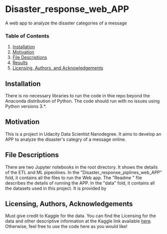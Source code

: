 # Disaster_response_web_APP
A web app to analyze the disaster categories of a message

### Table of Contents
1. [Installation](#installation)
2. [Motivation](#motivation)
3. [File Descriptions](#files)
4. [Results](#results)
5. [Licensing, Authors, and Acknowledgements](#licensing)


## Installation <a name="installation"></a>

There is no necessary libraries to run the code in thie repo beyond the Anaconda distribution of Python.  The code should run with no issues using Python versions 3.*.


## Motivation

This is a project in Udacity Data Scientist Nanodegree. It aims to develop an APP to analyze the disaster's categry of a message online.

## File Descriptions <a name="files"></a>

There are two Jupyter notebooks in the root directory. It shows the details of the ETL and ML pipeolines.
In the "Disaster_response_piplines_web_APP" fold, it contains all the files to run the Web app. The "Readme " file describes the details of running the APP.
In the "data" fold, it contains all the datasets used in this project. It is provided by 


## Licensing, Authors, Acknowledgements<a name="licensing"></a>

Must give credit to Kaggle for the data.  You can find the Licensing for the data and other descriptive information at the Kaggle link available [here](https://www.kaggle.com/airbnb/seattle/data).  Otherwise, feel free to use the code here as you would like! 
